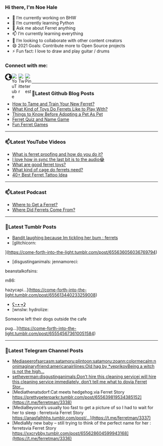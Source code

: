 ### Hi there, I'm Noe Hale

- 🔭 I’m currently working on BHW
- 🌱 I’m currently learning Python
- 💬 Ask me about Ferret anything
- 📫 I’m currently learning everything
- 🔭 I’m looking to collaborate with other content creators
- 😄 2021 Goals: Contribute more to Open Source projects
- ⚡ Fun fact: I love to draw and play guitar / drums

### Connect with me:

[<img align="left" alt="ferretvoice.com" width="22px" src="https://raw.githubusercontent.com/iconic/open-iconic/master/svg/globe.svg" />](https://ferretvoice.com)
[<img align="left" alt="YouTube" width="22px" src="https://cdn.jsdelivr.net/npm/simple-icons@v3/icons/youtube.svg" />](https://www.youtube.com/channel/UCk665XTfaMLVwFVWUmgnDiw)
[<img align="left" alt="Twitter" width="22px" src="https://cdn.jsdelivr.net/npm/simple-icons@v3/icons/twitter.svg" />](https://twitter.com/voiceferret)
[<img align="left" alt="Pinterest" width="22px" src="https://cdn.jsdelivr.net/npm/simple-icons@v3/icons/pinterest.svg" />](https://www.pinterest.com/voiceferret/)

<br />

---
### 🔭Latest Github Blog Posts
<!-- GITHUB:START -->
- [How to Tame and Train Your New Ferret?](http://noehale.github.io/how-to-tame-and-train-your-new-ferret/)
- [What Kind of Toys Do Ferrets Like to Play With?](http://noehale.github.io/what-kind-of-toys-do-ferrets-like-to-play-with/)
- [Things to Know Before Adopting a Pet As Pet](http://noehale.github.io/things-to-know-before-adopting-a-pet-as-pet/)
- [Ferret Quiz and Name Game](http://noehale.github.io/ferret-quiz/)
- [Fun Ferret Games](http://noehale.github.io/fun-ferret-games/)
<!-- GITHUB:END -->
---
### 📫Latest YouTube Videos

<!-- YOUTUBE:START -->
- [What is ferret proofing and how do you do it?](https://www.youtube.com/watch?v=81Syh_DJBQQ)
- [I love how in sync the last bit is to the audio😂](https://www.youtube.com/watch?v=WHBeGHwSlGY)
- [What are good ferret toys?](https://www.youtube.com/watch?v=tPxRilBzc0s)
- [What kind of cage do ferrets need?](https://www.youtube.com/watch?v=xzz6hC3sR5A)
- [40+ Best Ferret Tattoo Idea](https://www.youtube.com/watch?v=KIKqduR6Xcs)
<!-- YOUTUBE:END -->

---
### 📫Latest Podcast

<!-- PODCAST:START -->
- [Where to Get a Ferret?](https://anchor.fm/ferretvoice/episodes/Where-to-Get-a-Ferret-erurfu)
- [Where Did Ferrets Come From?](https://anchor.fm/ferretvoice/episodes/Where-Did-Ferrets-Come-From-eruq8g)
<!-- PODCAST:END -->
---
### 📝Latest Tumblr Posts

<!-- TUMBLR:START -->
- [Bandit laughing because Im tickling her bum : ferrets](https://come-forth-into-the-light.tumblr.com/post/655681355256070144)
- [glitchicorn:

](https://come-forth-into-the-light.tumblr.com/post/655636056036769794)
- [disgustinganimals:
jennamoreci:

beanstalkofsins:

m86:

hazycapi...](https://come-forth-into-the-light.tumblr.com/post/655613440233259008)
- [ʢ⋆•·̬•ʡ](https://come-forth-into-the-light.tumblr.com/post/655590764342132736)
- [wnslw:
hydrolize:

Someone left their dogs outside the cafe

pug...](https://come-forth-into-the-light.tumblr.com/post/655545673610051584)
<!-- TUMBLR:END -->
---
### 📝Latest Telegram Channel Posts

<!-- TELEGRAM:START -->
- [Mediaseerofsarcasm:satamoru:plintoon:satamoru:zoann:colormecalm:nonimaginaryfriend:americanairliines:Old hag by *veprikovBeing a witch is not the high...](https://t.me/ferretman/3340)
- [setheverman:disgustinganimals:Don’t hire this cleaning servicei will hire this cleaning service immediately, don’t tell me what to dovia Ferret Stor...](https://t.me/ferretman/3339)
- [Mediathenatsdorf:Cat meets hedgehog.via Ferret Story https://prettypeterparkr.tumblr.com/post/655639819534385152](https://t.me/ferretman/3338)
- [MediaBeyoncé’s usually too fast to get a picture of so I had to wait for her to sleep : ferretsvia Ferret Story https://anasfalhhhs.tumblr.com/post/...](https://t.me/ferretman/3337)
- [MediaMy new baby – still trying to think of the perfect name for her : ferretsvia Ferret Story https://xxcrybby.tumblr.com/post/655628604599943168](https://t.me/ferretman/3336)
<!-- TELEGRAM:END -->
